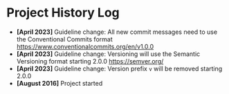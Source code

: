 # Project History Log
- **[April 2023]** Guideline change: All new commit messages need to use the Conventional Commits format https://www.conventionalcommits.org/en/v1.0.0
- **[April 2023]** Guideline change: Versioning will use the Semantic Versioning format starting 2.0.0 https://semver.org/
- **[April 2023]** Guideline change: Version prefix `v` will be removed starting 2.0.0
- **[August 2016]** Project started
